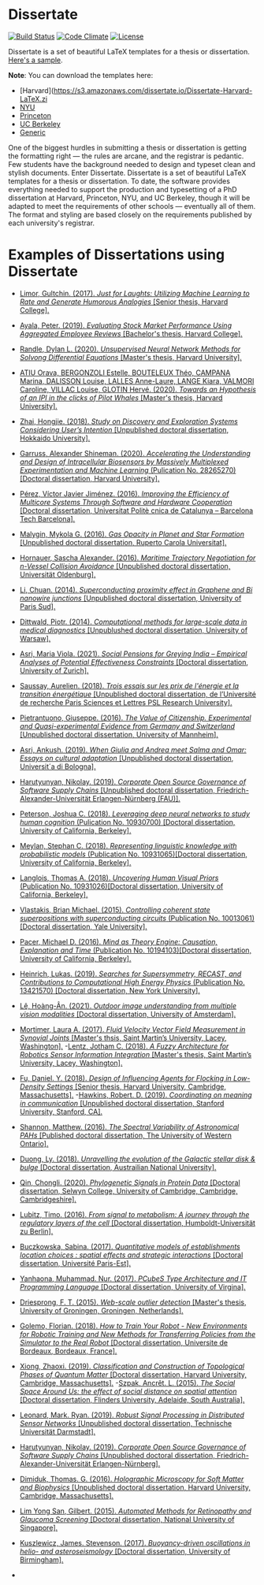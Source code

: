 # Dissertate
[![Build Status](https://travis-ci.org/suchow/Dissertate.svg?branch=master)](https://travis-ci.org/suchow/Dissertate)
[![Code Climate](https://codeclimate.com/github/suchow/Dissertate/badges/gpa.svg)](https://codeclimate.com/github/suchow/Dissertate)
[![License](https://img.shields.io/badge/license-AGPL-FBB829.svg)](https://www.gnu.org/licenses/agpl-3.0.html)

Dissertate is a set of beautiful LaTeX templates for a thesis or dissertation. [Here's a sample](https://s3.amazonaws.com/dissertate.io/generic.pdf).

**Note**: You can download the templates here:
- [Harvard](https://s3.amazonaws.com/dissertate.io/Dissertate-Harvard-LaTeX.zi
- [NYU](https://s3.amazonaws.com/dissertate.io/Dissertate-NYU-LaTeX.zip)
- [Princeton](https://s3.amazonaws.com/dissertate.io/Dissertate-Princeton-LaTeX.zip)
- [UC Berkeley](https://s3.amazonaws.com/dissertate.io/Dissertate-Berkeley-LaTeX.zip)
- [Generic](https://s3.amazonaws.com/dissertate.io/Dissertate-Generic-LaTeX.zip)

One of the biggest hurdles in submitting a thesis or dissertation is getting the formatting right — the rules are arcane, and the registrar is pedantic. Few students have the background needed to design and typeset clean and stylish documents. Enter Dissertate. Dissertate is a set of beautiful LaTeX templates for a thesis or dissertation. To date, the software provides everything needed to support the production and typesetting of a PhD dissertation at Harvard, Princeton, NYU, and UC Berkeley, though it will be adapted to meet the requirements of other schools — eventually all of them. The format and styling are based closely on the requirements published by each university's registrar.

# Examples of Dissertations using Dissertate
- [Limor, Gultchin. (2017). *Just for Laughts: Utilizing Machine Learning to Rate and Generate Humorous Analogies* [Senior thesis, Harvard College].](https://dash.harvard.edu/handle/1/38811513)
- [Ayala, Peter. (2019). *Evaluating Stock Market Performance Using Aggregated Employee Reviews* [Bachelor's thesis, Harvard College].](https://dash.harvard.edu/handle/1/37364656)
- [Randle, Dylan L. (2020). *Unsupervised Neural Network Methods for Solvong Differential Equations* [Master's thesis, Harvard University].](https://dylanrandle.github.io/denn/Harvard_Masters_Thesis_Submit.pdf)
- [ATIU Orava, BERGONZOLI Estelle, BOUTELEUX Théo, CAMPANA Marina,
DALISSON Louise, LALLES Anne-Laure, LANGE Kiara, VALMORI Caroline,
VILLAC Louise, GLOTIN Hervé. (2020). *Towards an Hypothesis of an IPI in the
clicks of Pilot Whales* [Master's thesis, Harvard University].](http://sabiod.univ-tln.fr/pub/B232_IPA_onPhyseter_and_Globi__Copy_.pdf)
- [Zhai, Hongjie. (2018). *Study on Discovery and Exploration
Systems Considering User’s Intention* [Unpublished doctoral dissertation, Hokkaido University].](https://eprints.lib.hokudai.ac.jp/dspace/bitstream/2115/70225/1/Zhai_HongJie.pdf)
- [Garruss, Alexander Shineman. (2020). *Accelerating the Understanding and Design of Intracellular Biosensors by Massively Multiplexed Experimentation and Machine Learning* (Pulication No. 28265270) [Doctoral dissertation, Harvard University].](https://media.proquest.com/media/hms/PFT/2/PwWSI?_s=A2LLUBgS1hBgpi%2FFbEc9h1uFGNk%3D)
- [Pérez, Víctor Javier Jiménez. (2016). *Improving the Efficiency of Multicore
Systems Through Software and Hardware Cooperation* [Doctoral dissertation, Universitat Politè cnica de Catalunya – Barcelona Tech Barcelona].](https://upcommons.upc.edu/bitstream/handle/2117/105576/TVJJP1de1.pdf?sequence=1&isAllowed=y)
- [Malygin, Mykola G. (2016). *Gas Opacity in Planet and Star Formation* [Unpublished doctoral dissertation, Ruperto Carola Universitat].](https://www.imprs-hd.mpg.de/81761/thesis_malygin.pdf)
- [Hornauer, Sascha Alexander. (2016). *Maritime Trajectory Negotiation for
n-Vessel Collision Avoidance* [Unpublished doctoral dissertation, Universität Oldenburg].](https://uol.de/f/2/dept/informatik/hormar16.pdf)
- [Li, Chuan. (2014). *Superconducting proximity effect in Graphene
and Bi nanowire junctions* [Unpublished doctoral dissertation, University of Paris Sud].](https://tel.archives-ouvertes.fr/tel-01142084/file/VD2_LI_CHUAN_26112014.pdf)
- [Dittwald, Piotr. (2014). *Computational methods for large-scale data in
medical diagnostics* [Unpublushed doctoral dissertation, University of Warsaw].](https://www.mimuw.edu.pl/sites/default/files/piotr_dittwald_pd-dok.pdf)
- [Asri, Maria Viola. (2021). *Social Pensions for Greying India – Empirical Analyses of Potential Effectiveness Constraints* [Doctoral dissertation, University of Zurich].](https://doi.org/10.5167/uzh-202724)
- [Saussay, Aurelien. (2018). *Trois essais sur les prix de l'énergie
et la transition énergétique* [Unpublished doctoral dissertation, de l’Université de recherche Paris Sciences et Lettres
PSL Research University].](https://www.theses.fr/2018PSLEH156.pdf)
- [Pietrantuono, Giuseppe. (2016). *The Value of Citizenship. Experimental and Quasi-experimental Evidence from Germany and Switzerland* [Unpublished doctoral dissertation, University of Mannheim].](http://madoc.bib.uni-mannheim.de/41290/1/dissertation_pflichtexemplare.pdf)
- [Asri, Ankush. (2019). *When Giulia and Andrea meet Salma and Omar:
Essays on cultural adaptation* [Unpublished doctoral dissertation, Universit´a di Bologna].](http://amsdottorato.unibo.it/9116/3/Asri%20thesis.pdf)
- [ Harutyunyan, Nikolay. (2019). *Corporate Open Source Governance of
Software Supply Chains* [Unpublished doctoral dissertation, Friedrich-Alexander-Universität Erlangen-Nürnberg (FAU)].](https://opus4.kobv.de/opus4-fau/files/12272/Dissertation_Harutyunyan_Nikolay.pdf)
- [Peterson, Joshua C. (2018). *Leveraging deep neural networks to study human cognition* (Pulication No. 10930700) [Doctoral dissertation, University of California, Berkeley].](https://www.proquest.com/dissertations-theses/leveraging-deep-neural-networks-study-human/docview/2135826689/se-2?accountid=201395)
- [Meylan, Stephan C. (2018). *Representing linguistic knowledge with probabilistic models* (Publication No. 10931065)[Doctoral dissertation, University of California, Berkeley].](https://www.proquest.com/dissertations-theses/representing-linguistic-knowledge-with/docview/2135808388/se-2?accountid=201395)
- [Langlois, Thomas A. (2018). *Uncovering Human Visual Priors* (Publication No. 10931026)[Doctoral dissertation, University of California, Berkeley].](https://www.proquest.com/dissertations-theses/uncovering-human-visual-priors/docview/2135826687/se-2?accountid=201395)
- [Vlastakis, Brian Michael. (2015). *Controlling coherent state superpositions with
superconducting circuits* (Publication No. 10013061)[Doctoral dissertation, Yale University].](https://www.proquest.com/dissertations-theses/controlling-coherent-state-superpositions-with/docview/1765648577/se-2?accountid=201395)
- [Pacer, Michael D. (2016). *Mind as Theory Engine:
Causation, Explanation and Time* (Publication No. 10194103)[Doctoral dissertation, University of California, Berkeley].](https://www.proquest.com/dissertations-theses/mind-as-theory-engine-causation-explanation-time/docview/1916533628/se-2?accountid=201395)
- [Heinrich, Lukas. (2019). *Searches for Supersymmetry, RECAST, and
Contributions to Computational High
Energy Physics* (Publication No. 13421570) [Doctoral dissertation, New York University].](https://www.proquest.com/dissertations-theses/searches-supersymmetry-recast-contributions/docview/2201490026/se-2?accountid=201395)
- [Lê, Hoàng-Ân. (2021). *Outdoor image understanding from multiple vision modalities* [Doctoral dissertation, University of Amsterdam].](https://pure.uva.nl/ws/files/60160532/Thesis.pdf)
- [Mortimer, Laura A. (2017). *Fluid Velocity Vector Field Measurement in
Synovial Joints* [Master's thsis, Saint Martin’s University, Lacey, Washington].](http://ricopic.one/mme/theses/Mortimer_Laura.pdf)
-[Lentz, Jotham C. (2018). *A Fuzzy Architecture for Robotics Sensor
Information Integration* [Master's thesis, Saint Martin’s University, Lacey, Washington].](http://ricopic.one/mme/theses/Lentz_Jotham.pdf)
- [Fu, Daniel. Y. (2018). *Design of Influencing Agents for Flocking
in Low-Density Settings* [Senior thesis, Harvard University, Cambridge, Massachusetts].](https://www.danfu.org/files/SeniorThesis.pdf)
-[Hawkins, Robert. D. (2019). *Coordinating on meaning in
communication* [Unpublished doctoral dissertation, Stanford University, Stanford, CA].](https://stacks.stanford.edu/file/druid:yk028zn8777/dissertation-augmented.pdf)
- [Shannon, Matthew. (2016). *The Spectral Variability of Astronomical PAHs* [Published doctoral dissertation, The University of Western Ontario].](http://www.astrochem.org/docs/The%20spectral%20variability%20of%20astronomical%20PAHs.pdf)
- [Duong, Ly. (2018). *Unravelling the evolution of the Galactic
stellar disk & bulge* [Doctoral dissertation, Austrailian National University].](https://openresearch-repository.anu.edu.au/bitstream/1885/149502/5/dissertation_print_LDuong_finalv2.pdf)
- [Qin, Chongli. (2020). *Phylogenetic Signals in Protein Data* [Doctoral dissertation, Selwyn College, University of Cambridge, Cambridge, Cambridgeshire].](https://www.repository.cam.ac.uk/bitstream/handle/1810/318986/PhD_thesis_V3.pdf?sequence=11&isAllowed=y)
- [Lubitz, Timo. (2016). *From signal to metabolism: A journey through the regulatory layers of the cell* [Doctoral dissertation, Humboldt-Universität zu Berlin].](https://edoc.hu-berlin.de/bitstream/handle/18452/18150/lubitz.pdf?sequence=1)
- [Buczkowska, Sabina. (2017). *Quantitative models of establishments location choices :
spatial effects and strategic interactions* [Doctoral dissertation, Université Paris-Est].](https://tel.archives-ouvertes.fr/tel-01835289/document)
- [Yanhaona, Muhammad. Nur. (2017). *PCubeS Type Architecture and IT Programming Language* [Doctoral dissertation, University of Virgina].](https://libraetd.lib.virginia.edu/downloads/8c97kq430?filename=Yan_PhD_Dissertation.pdf)
- [Driesprong, F. T. (2015). *Web-scale outlier detection* [Master's thesis, University of Groningen, Groningen, Netherlands].](https://fse.studenttheses.ub.rug.nl/13549/1/Masterscriptie.pdf)
- [Golemo, Florian. (2018). *How to Train Your Robot - New Environments for Robotic Training and New Methods for Transferring Policies from the Simulator to the Real Robot* [Doctoral dissertation, Universite de Bordeaux, Bordeaux, France].](https://hal.inria.fr/tel-01974203/file/89722_GOLEMO_2018_archivage.pdf)
- [Xiong, Zhaoxi. (2019). *Classification and Construction of
Topological Phases of Quantum Matter* [Doctoral dissertation, Harvard University, Cambridge, Massachusetts].](https://arxiv.org/pdf/1906.02892.pdf)
-[Szpak, Ancrêt. L. (2015). *The Social Space Around Us: the effect of
social distance on spatial attention* [Doctoral dissertation, Flinders University, Adelaide, South Australia].](https://flex.flinders.edu.au/file/0f664187-d49c-41b2-99c8-c2b6b98fdcfe/1/Szpak,%20A.%20PhD%20Thesis%202016.pdf)
- [Leonard, Mark. Ryan. (2019). *Robust Signal Processing in
Distributed Sensor Networks* [Unpublished doctoral dissertation, Technische Universität Darmstadt].](https://tuprints.ulb.tu-darmstadt.de/8489/1/2019-02-15_Leonard_Mark_Ryan.pdf)
- [Harutyunyan, Nikolay. (2019). *Corporate Open Source Governance of
Software Supply Chains* [Unpublished doctoral dissertation, Friedrich-Alexander-Universität
Erlangen-Nürnberg].](https://opus4.kobv.de/opus4-fau/files/12272/Dissertation_Harutyunyan_Nikolay.pdf)
- [Dimiduk, Thomas. G. (2016). *Holographic Microscopy for Soft Matter
and Biophysics* [Unpublished doctoral dissertation, Harvard University, Cambridge, Massachusetts].](http://tom.dimiduk.net/files/dimiduk_thesis.pdf)
- [Lim Yong San, Gilbert. (2015). *Automated Methods for Retinopathy and Glaucoma Screening* [Doctoral dissertation, National University of Singapore].](https://www.academia.edu/36587574/Automated_Methods_for_Retinopathy_and_Glaucoma_Screening)
- [Kuszlewicz, James. Stevenson. (2017). *Buoyancy-driven oscillations in helio- and
asteroseismology* [Doctoral dissertation, University of Birmingham].](https://etheses.bham.ac.uk/id/eprint/7658/2/Kuszlewicz17PhD.pdf)














- 


